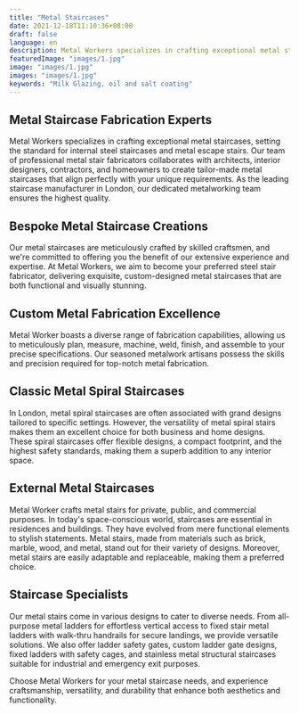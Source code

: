 ```yaml
---
title: "Metal Staircases"
date: 2021-12-18T11:10:36+08:00
draft: false
language: en
description: Metal Workers specializes in crafting exceptional metal staircases, setting the standard for internal steel staircases and metal escape stairs
featuredImage: "images/1.jpg"
image: "images/1.jpg"
images: "images/1.jpg"
keywords: "Milk Glazing, oil and salt coating"
---
```


## Metal Staircase Fabrication Experts

Metal Workers specializes in crafting exceptional metal staircases, setting the standard for internal steel staircases and metal escape stairs. Our team of professional metal stair fabricators collaborates with architects, interior designers, contractors, and homeowners to create tailor-made metal staircases that align perfectly with your unique requirements. As the leading staircase manufacturer in London, our dedicated metalworking team ensures the highest quality.

## Bespoke Metal Staircase Creations

Our metal staircases are meticulously crafted by skilled craftsmen, and we're committed to offering you the benefit of our extensive experience and expertise. At Metal Workers, we aim to become your preferred steel stair fabricator, delivering exquisite, custom-designed metal staircases that are both functional and visually stunning.

## Custom Metal Fabrication Excellence

Metal Worker boasts a diverse range of fabrication capabilities, allowing us to meticulously plan, measure, machine, weld, finish, and assemble to your precise specifications. Our seasoned metalwork artisans possess the skills and precision required for top-notch metal fabrication.

## Classic Metal Spiral Staircases

In London, metal spiral staircases are often associated with grand designs tailored to specific settings. However, the versatility of metal spiral stairs makes them an excellent choice for both business and home designs. These spiral staircases offer flexible designs, a compact footprint, and the highest safety standards, making them a superb addition to any interior space.

## External Metal Staircases

Metal Worker crafts metal stairs for private, public, and commercial purposes. In today's space-conscious world, staircases are essential in residences and buildings. They have evolved from mere functional elements to stylish statements. Metal stairs, made from materials such as brick, marble, wood, and metal, stand out for their variety of designs. Moreover, metal stairs are easily adaptable and replaceable, making them a preferred choice.

## Staircase Specialists

Our metal stairs come in various designs to cater to diverse needs. From all-purpose metal ladders for effortless vertical access to fixed stair metal ladders with walk-thru handrails for secure landings, we provide versatile solutions. We also offer ladder safety gates, custom ladder gate designs, fixed ladders with safety cages, and stainless metal structural staircases suitable for industrial and emergency exit purposes.

Choose Metal Workers for your metal staircase needs, and experience craftsmanship, versatility, and durability that enhance both aesthetics and functionality.
